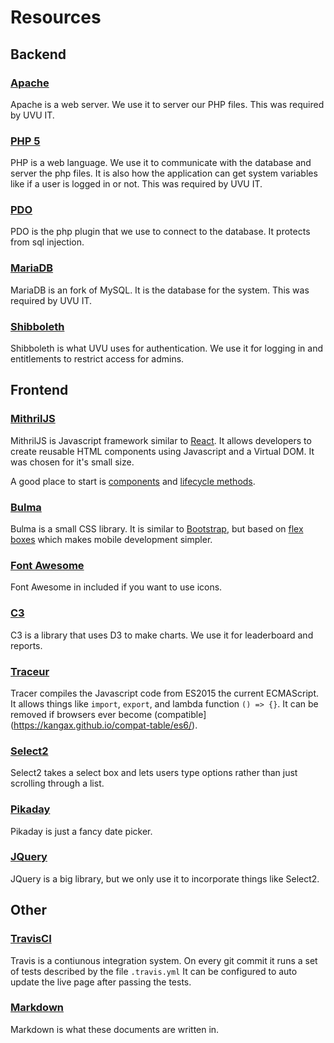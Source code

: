 # Resources

## Backend

### [Apache](https://www.apache.org/)

Apache is a web server. We use it to server our PHP files. This was required by UVU IT.

### [PHP 5](http://php.net/)

PHP is a web language. We use it to communicate with the database and server the php files. It is also how the application can get system variables like if a user is logged in or not. This was required by UVU IT.

### [PDO](https://phpdelusions.net/pdo)

PDO is the php plugin that we use to connect to the database. It protects from sql injection.

### [MariaDB](https://mariadb.org/)

MariaDB is an fork of MySQL. It is the database for the system. This was required by UVU IT.

### [Shibboleth](https://shibboleth.net/)

Shibboleth is what UVU uses for authentication. We use it for logging in and entitlements to restrict access for admins.

## Frontend

### [MithrilJS](https://mithril.js.org/)

MithrilJS is Javascript framework similar to [React](https://facebook.github.io/react/). It allows developers to create reusable HTML components using Javascript and a Virtual DOM. It was chosen for it's small size.

A good place to start is [components](https://mithril.js.org/hyperscript.html#components) and [lifecycle methods](https://mithril.js.org/hyperscript.html#lifecycle-methods).

### [Bulma](http://bulma.io/documentation/overview/start/)

Bulma is a small CSS library. It is similar to [Bootstrap](http://getbootstrap.com/), but based on [flex boxes](https://css-tricks.com/snippets/css/a-guide-to-flexbox/) which makes mobile development simpler.

### [Font Awesome](http://fontawesome.io/icons/)

Font Awesome in included if you want to use icons.

### [C3](http://c3js.org/)

C3 is a library that uses D3 to make charts. We use it for leaderboard and reports.

### [Traceur](https://github.com/google/traceur-compiler)

Tracer compiles the Javascript code from ES2015 the current ECMAScript. It allows things like `import`, `export`, and lambda function `() => {}`. It can be removed if browsers ever become (compatible](https://kangax.github.io/compat-table/es6/).

### [Select2](https://select2.github.io/)

Select2 takes a select box and lets users type options rather than just scrolling through a list.

### [Pikaday](https://dbushell.com/Pikaday/)

Pikaday is just a fancy date picker.

### [JQuery](https://jquery.com/)

JQuery is a big library, but we only use it to incorporate things like Select2.

## Other

### [TravisCI](https://travis-ci.org/uvu-crfs/www)

Travis is a contiunous integration system. On every git commit it runs a set of tests described by the file `.travis.yml` It can be configured to auto update the live page after passing the tests.

### [Markdown](https://github.com/adam-p/markdown-here/wiki/Markdown-Cheatsheet)

Markdown is what these documents are written in.
